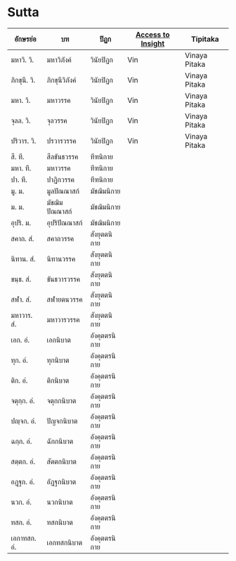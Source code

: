 # Sutta

| อักษรย่อ   | บท                              | ปิฏก    | [Access to Insight](https://www.accesstoinsight.org/tipitaka/) | Tipitaka |
|----------|----------------------------------|--------|--------|--------|
| มหาวิ. วิ. | มหาวิภังค์                          | วินัยปิฏก | Vin    | Vinaya Pitaka |
| ภิกขุนี. วิ. | ภิกขุนีวิภังค์                         | วินัยปิฏก | Vin    | Vinaya Pitaka |
| มหา. วิ. | มหาวรรค                         | วินัยปิฏก | Vin    | Vinaya Pitaka |
| จุลล. วิ. | จุลวรรค                         | วินัยปิฏก | Vin    | Vinaya Pitaka |
| ปริวาร. วิ. | ปรวารวรรค                         | วินัยปิฏก | Vin    | Vinaya Pitaka |
| สี. ที. | สีลขันธวรรค                         | ทีฑนิกาย |
| มหา. ที. | มหาวรรค                         | ทีฑนิกาย |
| ปา. ที. | ปาฏิกวรรค                         | ทีฑนิกาย |
| มู. ม. | มูลปัณณาสก์                         | มัชฌิมนิกาย |
| ม. ม. | มัชฌิมปัณณาสก์                         | มัชฌิมนิกาย |
| อุปริ. ม. | อุปริปัณณาสก์                         | มัชฌิมนิกาย |
| สคาถ. สํ. | สคาถวรรค                         | สังยุตตนิกาย |
| นิทาน. สํ. | นิทานวรรค                         | สังยุตตนิกาย |
| ขนฺธ. สํ. | ขันธวารวรรค                         | สังยุตตนิกาย |
| สฬา. สํ. | สฬายตนวรรค                         | สังยุตตนิกาย |
| มหาวาร. สํ. | มหาวารวรรค                         | สังยุตตนิกาย |
| เอก. อํ. | เอกนิบาต                         | อังคุตตรนิกาย |
| ทุก. อํ. | ทุกนิบาต                         | อังคุตตรนิกาย |
| ติก. อํ. | ติกนิบาต                         | อังคุตตรนิกาย |
| จตุกฺก. อํ. | จตุกกนิบาต                         | อังคุตตรนิกาย |
| ปญฺจก. อํ. | ปัญจกนิบาต                         | อังคุตตรนิกาย |
| ฉกฺก. อํ. | ฉักกนิบาต                         | อังคุตตรนิกาย |
| สตฺตก. อํ. | สัตตกนิบาต                         | อังคุตตรนิกาย |
| อฏฺฐก. อํ. | อัฏฐกนิบาต                         | อังคุตตรนิกาย |
| นวก. อํ. | นวกนิบาต                         | อังคุตตรนิกาย |
| ทสก. อํ. | ทสกนิบาต                         | อังคุตตรนิกาย |
| เอกาทสก. อํ. | เอกทสกนิบาต                         | อังคุตตรนิกาย |
